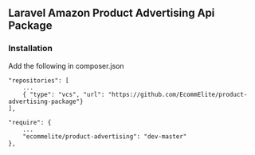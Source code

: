 ## Laravel Amazon Product Advertising Api Package

### Installation
Add the following in composer.json
```
"repositories": [
    ...
    { "type": "vcs", "url": "https://github.com/EcommElite/product-advertising-package"}
],
```

```
"require": {
    ...
    "ecommelite/product-advertising": "dev-master"
},
```
